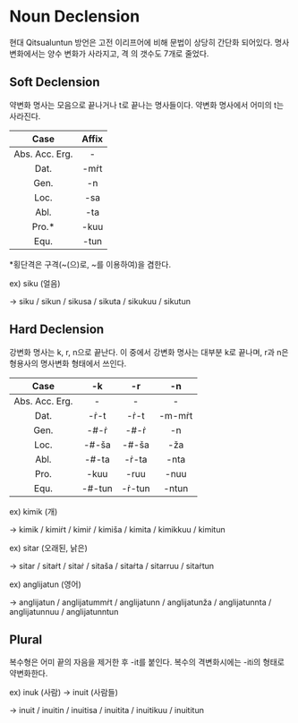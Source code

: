 # Noun Declension



현대 Qitsualuntun 방언은 고전 이리프어에 비해 문법이 상당히 간단화 되어있다. 명사 변화에서는 양수 변화가 사라지고, 격 의 갯수도 7개로 줄었다.





## Soft Declension



약변화 명사는 모음으로 끝나거나 t로 끝나는 명사들이다. 약변화 명사에서 어미의 t는 사라진다.



|      Case      |   Affix    |
| :------------: | :--------: |
| Abs. Acc. Erg. |     -      |
|      Dat.      | -m&#7769;t |
|      Gen.      |     -n     |
|      Loc.      |    -sa     |
|      Abl.      |    -ta     |
|     Pro.*      |    -kuu    |
|      Equ.      |    -tun    |



*횡단격은 구격(~(으)로, ~를 이용하여)을 겸한다.



ex) siku (얼음)

→ siku / sikun / sikusa / sikuta / sikukuu / sikutun



## Hard Declension



강변화 명사는 k, r, n으로 끝난다. 이 중에서 강변화 명사는 대부분 k로 끝나며, r과 n은 형용사의 명사변화 형태에서 쓰인다.



|      Case      |      -k      |      -r      |      -n      |
| :------------: | :----------: | :----------: | :----------: |
| Abs. Acc. Erg. |      -       |      -       |      -       |
|      Dat.      |  -&#7769;-t  |  -&#7769;-t  | -m-m&#7769;t |
|      Gen.      |  -#-&#7769;  |  -#-&#7769;  |      -n      |
|      Loc.      | -#-&scaron;a | -#-&scaron;a |     -ža      |
|      Abl.      |    -#-ta     | -&#7769;-ta  |     -nta     |
|      Pro.      |     -kuu     |     -ruu     |     -nuu     |
|      Equ.      |    -#-tun    | -&#7769;-tun |    -ntun     |



ex) kimik (개)

→ kimik / kimi&#7769;t / kimi&#7769; / kimi&scaron;a / kimita / kimikkuu / kimitun



ex) sitar (오래된, 낡은)

→ sitar / sita&#7769;t / sita&#7769; / sita&scaron;a / sita&#7769;ta / sitarruu / sita&#7769;tun



ex) anglijatun (영어)

→ anglijatun / anglijatumm&#7769;t / anglijatunn / anglijatunža / anglijatunnta / anglijatunnuu / anglijatunntun



## Plural



복수형은 어미 끝의 자음을 제거한 후 -it를 붙인다. 복수의 격변화시에는 -iti의 형태로 약변화한다.



ex) inuk (사람) → inuit (사람들)

→ inuit / inuitin / inuitisa / inuitita / inuitikuu / inuititun